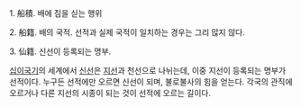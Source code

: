 1\. 船積. 배에 짐을 싣는 행위  

2\. 船籍. 배의 국적. 선적과 실제 국적이 일치하는 경우는 그리 많지 않다.  

3\. 仙籍. 신선이 등록되는 명부.  

[십이국기](%EC%8B%AD%EC%9D%B4%EA%B5%AD%EA%B8%B0.md)의 세계에서
[신선](%EC%8B%A0%EC%84%A0.md)은 [지선](%EC%A7%80%EC%84%A0.md)과 천선으로 나뉘는데, 이중
지선이 등록되는 명부가 선적이다. 누구든 선적에만 오르면 신선이 되며, 불로불사의 힘을 얻는다. 각국의 관직에 오르거나 다른 지선의 시종이
되는 것이 선적에 오르는 길이다.

